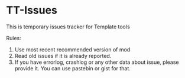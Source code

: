 # TT-Issues
This is temporary issues tracker for Template tools

Rules:
1. Use most recent recommended version of mod
2. Read old issues if it is already reported.
3. If you have errorlog, crashlog or any other data about issue, please provide it. You can use pastebin or gist for that.

